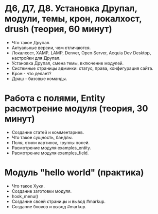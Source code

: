 # Д6, Д7, Д8. Установка Друпал, модули, темы, крон, локалхост, drush (теория, 60 минут)

 - Что такое Друпал.
 - Актуальные версии, чем отличаются.
 - Локалхост, XAMP, LAMP, Denver, Open Server, Acquia Dev Desktop, настройки для Друпал.
 - Установка Друпал, смена темы, включение модулей.
 - Системные страницы админки: статус, права, конфигурация сайта.
 - Крон - что делает?
 - Драш - базовые команды.

# Работа с полями, Entity расмотрение модуля (теория, 30 минут)

 - Создание статей и комментариев.
 - Что такое сущность, бандлы.
 - Поля, стили картинок, группы полей.
 - Расмотрение модуля examples_entity.
 - Расмотрение модуля examples_field.

# Модуль "hello world" (практика)

 - Что такое Хуки.
 - Создание заготовки модуля.
 - hook_menu()
 - Создание своей страницы и вывод #markup.
 - Создание блоков и вывод #markup.


